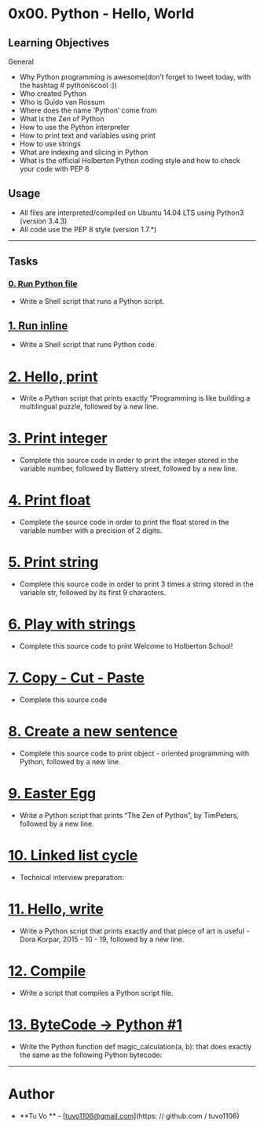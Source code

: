 # 0x00. Python - Hello, World

## Learning Objectives
General
* Why Python programming is awesome(don’t forget to tweet today, with the hashtag  # pythoniscool :))
* Who created Python
* Who is Guido van Rossum
* Where does the name ‘Python’ come from
* What is the Zen of Python
* How to use the Python interpreter
* How to print text and variables using print
* How to use strings
* What are indexing and slicing in Python
* What is the official Holberton Python coding style and how to check your code with PEP 8

## Usage
* All files are interpreted/compiled on Ubuntu 14.04 LTS using Python3 (version 3.4.3)
* All code use the PEP 8 style (version 1.7.*)

---

## Tasks

### [0. Run Python file](./0-run)
* Write a Shell script that runs a Python script.


## [1. Run inline](./1-run_inline)
* Write a Shell script that runs Python code.


# [2. Hello, print](./2-print.py)
* Write a Python script that prints exactly "Programming is like building a multilingual puzzle, followed by a new line.


# [3. Print integer](./3-print_number.py)
* Complete this source code in order to print the integer stored in the variable number, followed by Battery street, followed by a new line.


# [4. Print float](./4-print_float.py)
* Complete the source code in order to print the float stored in the variable number with a precision of 2 digits.


# [5. Print string](./5-print_string.py)
* Complete this source code in order to print 3 times a string stored in the variable str, followed by its first 9 characters.


# [6. Play with strings](./6-concat.py)
* Complete this source code to print Welcome to Holberton School!


# [7. Copy - Cut - Paste](./7-edges.py)
* Complete this source code


# [8. Create a new sentence](./8-concat_edges.py)
* Complete this source code to print object - oriented programming with Python, followed by a new line.


# [9. Easter Egg](./9-easter_egg.py)
* Write a Python script that prints “The Zen of Python”, by TimPeters, followed by a new line.


# [10. Linked list cycle](./10-check_cycle.c)
* Technical interview preparation:


# [11. Hello, write](./100-write.py)
* Write a Python script that prints exactly and that piece of art is useful - Dora Korpar, 2015 - 10 - 19, followed by a new line.


# [12. Compile](./101-compile)
* Write a script that compiles a Python script file.


# [13. ByteCode -> Python #1](./102-magic_calculation.py)
* Write the Python function def magic_calculation(a, b): that does exactly the same as the following Python bytecode:

---

# Author
* **Tu Vo ** - [tuvo1106@gmail.com](https: // github.com / tuvo1106)
